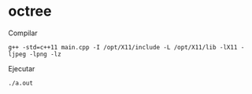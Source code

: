 # octree

Compilar

```
g++ -std=c++11 main.cpp -I /opt/X11/include -L /opt/X11/lib -lX11 -ljpeg -lpng -lz
```

Ejecutar

```
./a.out
```
